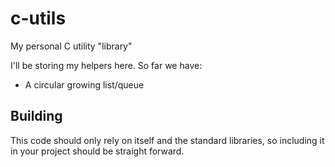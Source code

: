 # c-utils
My personal C utility "library"

I'll be storing my helpers here. So far we have:

- A circular growing list/queue

## Building

This code should only rely on itself and the standard libraries, so including it in your project should be straight forward.
